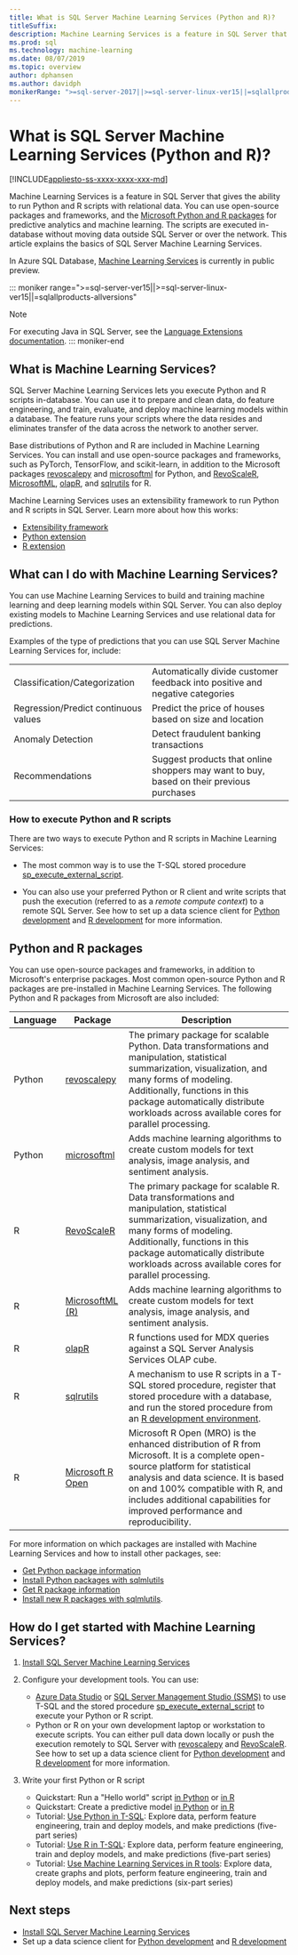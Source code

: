 ```yaml
---
title: What is SQL Server Machine Learning Services (Python and R)?
titleSuffix: 
description: Machine Learning Services is a feature in SQL Server that gives the ability to run Python and R scripts with relational data. You can use open-source packages and frameworks, and the Microsoft Python and R packages for predictive analytics and machine learning. The scripts are executed in-database without moving data outside SQL Server or over the network. This article explains the basics of SQL Server Machine Learning Services.
ms.prod: sql
ms.technology: machine-learning
ms.date: 08/07/2019
ms.topic: overview
author: dphansen
ms.author: davidph
monikerRange: ">=sql-server-2017||>=sql-server-linux-ver15||=sqlallproducts-allversions"
---
```

# What is SQL Server Machine Learning Services (Python and R)?
[!INCLUDE[appliesto-ss-xxxx-xxxx-xxx-md](../includes/appliesto-ss-xxxx-xxxx-xxx-md.md)]

Machine Learning Services is a feature in SQL Server that gives the ability to run Python and R scripts with relational data. You can use open-source packages and frameworks, and the [Microsoft Python and R packages](#packages) for predictive analytics and machine learning. The scripts are executed in-database without moving data outside SQL Server or over the network. This article explains the basics of SQL Server Machine Learning Services.

In Azure SQL Database, [Machine Learning Services](https://docs.microsoft.com/azure/sql-database/sql-database-machine-learning-services-overview) is currently in public preview.

::: moniker range=">=sql-server-ver15||>=sql-server-linux-ver15||=sqlallproducts-allversions"
> [!NOTE]
> For executing Java in SQL Server, see the [Language Extensions documentation](../language-extensions/language-extensions-overview.md).
::: moniker-end

## What is Machine Learning Services?

SQL Server Machine Learning Services lets you execute Python and R scripts in-database. You can use it to prepare and clean data, do feature engineering, and train, evaluate, and deploy machine learning models within a database. The feature runs your scripts where the data resides and eliminates transfer of the data across the network to another server.

Base distributions of Python and R are included in Machine Learning Services. You can install and use open-source packages and frameworks, such as PyTorch, TensorFlow, and scikit-learn, in addition to the Microsoft packages [revoscalepy](python/ref-py-revoscalepy.md) and [microsoftml](python/ref-py-microsoftml.md) for Python, and [RevoScaleR](r/ref-r-revoscaler.md), [MicrosoftML](r/ref-r-microsoftml.md), [olapR](r/ref-r-olapr.md), and [sqlrutils](r/ref-r-sqlrutils.md) for R.

Machine Learning Services uses an extensibility framework to run Python and R scripts in SQL Server. Learn more about how this works:

+ [Extensibility framework](concepts/extensibility-framework.md)
+ [Python extension](concepts/extension-python.md)
+ [R extension](concepts/extension-r.md)

## What can I do with Machine Learning Services?

You can use Machine Learning Services to build and training machine learning and deep learning models within SQL Server. You can also deploy existing models to Machine Learning Services and use relational data for predictions.

Examples of the type of predictions that you can use SQL Server Machine Learning Services for, include:

|||
|-|-|
|Classification/Categorization|Automatically divide customer feedback into positive and negative categories|
|Regression/Predict continuous values|Predict the price of houses based on size and location|
|Anomaly Detection|Detect fraudulent banking transactions |
|Recommendations|Suggest products that online shoppers may want to buy, based on their previous purchases|

### How to execute Python and R scripts

There are two ways to execute Python and R scripts in Machine Learning Services:

+ The most common way is to use the T-SQL stored procedure [sp_execute_external_script](../relational-databases/system-stored-procedures/sp-execute-external-script-transact-sql.md).

+ You can also use your preferred Python or R client and write scripts that push the execution (referred to as a *remote compute context*) to a remote SQL Server. See how to set up a data science client for [Python development](python/setup-python-client-tools-sql.md) and [R development](r/set-up-a-data-science-client.md) for more information.

<a name="packages"></a>

## Python and R packages

You can use open-source packages and frameworks, in addition to Microsoft's enterprise packages. Most common open-source Python and R packages are pre-installed in Machine Learning Services. The following Python and R packages from Microsoft are also included:

| Language | Package | Description |
|-|-|-|
| Python | [revoscalepy](python/ref-py-revoscalepy.md) | The primary package for scalable Python. Data transformations and manipulation, statistical summarization, visualization, and many forms of modeling. Additionally, functions in this package automatically distribute workloads across available cores for parallel processing. |
| Python | [microsoftml](python/ref-py-microsoftml.md) | Adds machine learning algorithms to create custom models for text analysis, image analysis, and sentiment analysis. | 
| R | [RevoScaleR](r/ref-r-revoscaler.md) | The primary package for scalable R. Data transformations and manipulation, statistical summarization, visualization, and many forms of modeling. Additionally, functions in this package automatically distribute workloads across available cores for parallel processing. |
| R | [MicrosoftML (R)](r/ref-r-microsoftml.md) | Adds machine learning algorithms to create custom models for text analysis, image analysis, and sentiment analysis. |
| R | [olapR](r/ref-r-olapr.md) | R functions used for MDX queries against a SQL Server Analysis Services OLAP cube. |
| R | [sqlrutils](r/ref-r-sqlrutils.md) | A mechanism to use R scripts in a T-SQL stored procedure, register that stored procedure with a database, and run the stored procedure from an [R development environment](r/set-up-a-data-science-client.md). |
| R | [Microsoft R Open](https://mran.microsoft.com/rro) | Microsoft R Open (MRO) is the enhanced distribution of R from Microsoft. It is a complete open-source platform for statistical analysis and data science. It is based on and 100% compatible with R, and includes additional capabilities for improved performance and reproducibility. |

For more information on which packages are installed with Machine Learning Services and how to install other packages, see:

+ [Get Python package information](package-management/python-package-information.md)
+ [Install Python packages with sqlmlutils](package-management/install-additional-python-packages-on-sql-server.md)
+ [Get R package information](package-management/r-package-information.md)
+ [Install new R packages with sqlmlutils](package-management/install-additional-r-packages-on-sql-server.md).

## How do I get started with Machine Learning Services?

1. [Install SQL Server Machine Learning Services](install/sql-machine-learning-services-windows-install.md)

1. Configure your development tools. You can use:

    + [Azure Data Studio](../azure-data-studio/what-is.md) or [SQL Server Management Studio (SSMS)](../ssms/sql-server-management-studio-ssms.md) to use T-SQL and the stored procedure [sp_execute_external_script](../relational-databases/system-stored-procedures/sp-execute-external-script-transact-sql.md) to execute your Python or R script.
    + Python or R on your own development laptop or workstation to execute scripts. You can either pull data down locally or push the execution remotely to SQL Server with [revoscalepy](python/ref-py-revoscalepy.md) and [RevoScaleR](r/ref-r-revoscaler.md). See how to set up a data science client for [Python development](python/setup-python-client-tools-sql.md) and [R development](r/set-up-a-data-science-client.md) for more information.

1. Write your first Python or R script

    + Quickstart: Run a "Hello world" script [in Python](tutorials/quickstart-python-run-using-t-sql.md) or [in R](tutorials/quickstart-r-run-using-tsql.md)
    + Quickstart: Create a predictive model [in Python](tutorials/quickstart-python-train-score-in-tsql.md) or [in R](tutorials/quickstart-r-create-predictive-model.md)
    + Tutorial: [Use Python in T-SQL](tutorials/sqldev-in-database-python-for-sql-developers.md): Explore data, perform feature engineering, train and deploy models, and make predictions (five-part series)
    + Tutorial: [Use R in T-SQL](tutorials/sqldev-in-database-r-for-sql-developers.md): Explore data, perform feature engineering, train and deploy models, and make predictions (five-part series)
    + Tutorial: [Use Machine Learning Services in R tools](tutorials/walkthrough-data-science-end-to-end-walkthrough.md): Explore data, create graphs and plots, perform feature engineering, train and deploy models, and make predictions (six-part series)

## Next steps

+ [Install SQL Server Machine Learning Services](install/sql-machine-learning-services-windows-install.md)
+ Set up a data science client for [Python development](python/setup-python-client-tools-sql.md) and [R development](r/set-up-a-data-science-client.md)
